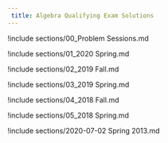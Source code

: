```yaml
---
 title: Algebra Qualifying Exam Solutions
---
```



!include sections/00_Problem Sessions.md

!include sections/01_2020 Spring.md

!include sections/02_2019 Fall.md

!include sections/03_2019 Spring.md

!include sections/04_2018 Fall.md

!include sections/05_2018 Spring.md

!include sections/2020-07-02 Spring 2013.md

